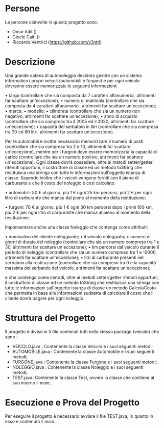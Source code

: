 #  Persone

Le persone coinvolte in questo progetto sono: 
- Omar Adil ()
- Gioele Caiti ()
- Riccardo Ventrici (https://github.com/v3ntri)

# Descrizione 

Una grande catena di autonoleggio desidera gestire con un sistema informatico i propri veicoli (automobili e furgoni) e per ogni veicolo dovranno essere memorizzate le seguenti informazioni:

• targa (controllare che sia composta da 7 caratteri alfanumerici, altrimenti far scattare un'eccezione);
• numero di matricola (controllare che sia composta da 4 caratteri alfanumerici, altrimenti far scattare un'eccezione);
• marca;
• modello;
• cilindrata (controllare che sia un numero non negativo, altrimenti far scattare un'eccezione);
• anno di acquisto (controllare che sia compreso tra il 2005 ed il 2020, altrimenti far scattare un'eccezione);
• capacità del serbatoio in litri (controllare che sia compresa tra 30 ed 80 litri, altrimenti far scattare un'eccezione).

Per le automobili è inoltre necessario memorizzare il numero di posti (controllare che sia compreso tra 2 e 10, altrimenti far scattare un'eccezione), mentre per i furgoni deve essere memorizzata la capacità di carico (controllare che sia un numero positivo, altrimenti far scattere un'eccezione).
Ogni classe dovrà possedere, oltre ai metodi setter/getter ritenuti opportuni, il costruttore di classe ed un metodo toString che restituisca una stringa con tutte le informazioni sull'oggetto istanza di classe. Sapendo inoltre che i veicoli vengono forniti con il pieno di carburante e che il costo del noleggio è così calcolato:

• automobili: 50 € al giorno, più 1 € ogni 25 km percorsi, più 2 € per ogni litro di carburante che manca dal pieno al momento della
restituzione;

• furgoni: 70 € al giorno, più 1 € ogni 30 km percorsi dopo i primi 100 km, più 2 € per ogni litro di carburante che manca al pieno al momento della restituzione.

Implementare anche una classe Noleggio che contenga come attributi:

• nominativo del cliente noleggiante;
• il veicolo noleggiato;
• numero di giorni di durata del noleggio (controllare che sia un numero compreso tra 1 e 30, altrimenti far scattare un'eccezione);
• km percorsi dal veicolo durante il periodo di noleggio (controllare che sia un numero compreso tra 1 e 10000, altrimenti far scattare un'eccezione);
• litri di carburante presenti nel serbatoio alla restituzione (controllare che sia compreso tra 0 e la capacità massima del serbatoio del veicolo, altrimenti far scattare un'eccezione);

e che contenga come metodi, oltre ai metodi setter/getter ritenuti opportuni, il costruttore di classe ed un metodo toString che restituisca una stringa con tutte le informazioni sull'oggetto istanza di classe un metodo CalcolaCosto che permetta in base alle informazioni suddette di calcolare il costo che il cliente dovrà pagare per ogni noleggio.

# Struttura del Progetto

Il progetto è diviso in 5 file contenuti tutti nello stesso package (veicolo) che sono : 
- VEICOLO.java : Contenente la classe Veicolo e i suoi seguenti metodi;
- AUTOMOBILE.java : Contenente la classe Automobile e i suoi seguenti metodi;
- FURGONE.java : Contenente la classe Furgone e i suoi seguenti metodi;
- NOLEGGIO.java : Contenente la classe Noleggio e i suoi seguenti metodi;
- TEST.java: Contenente la classe Test, ovvero la classe che contiene al suo interno il main;

# Esecuzione e Prova del Progetto 

Per eseguire il progetto è necessario avviare il file TEST.java, in quanto in esso è contenuto il main. 

